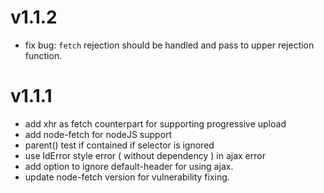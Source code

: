 # v1.1.2

 - fix bug: `fetch` rejection should be handled and pass to upper rejection function.


# v1.1.1

 - add xhr as fetch counterpart for supporting progressive upload
 - add node-fetch for nodeJS support
 - parent() test if contained if selector is ignored
 - use ldError style error ( without dependency ) in ajax error
 - add option to ignore default-header for using ajax.
 - update node-fetch version for vulnerability fixing.
